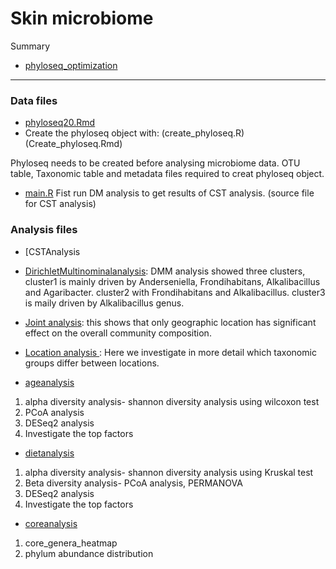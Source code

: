 # Skin microbiome


Summary
* [phyloseq_optimization](phyloseq_optimization.md) 
----------------------------------------------------------------------------

### Data files

* [phyloseq20.Rmd](phyloseq20.Rmd)
* Create the phyloseq object with: (create_phyloseq.R) (Create_phyloseq.Rmd)

Phyloseq needs to be created before analysing microbiome data. OTU
table, Taxonomic table and metadata files required to creat phyloseq
object.

* [main.R](main.R)
Fist run DM analysis to get results of CST analysis. (source file for CST analysis)

### Analysis files
* [CSTAnalysis

* [DirichletMultinominalanalysis](DirichletMultinominalanalysis.md): DMM analysis
showed three clusters, cluster1 is mainly driven by Anderseniella, Frondihabitans, 
Alkalibacillus and Agaribacter. cluster2 with Frondihabitans and Alkalibacillus.
cluster3 is maily driven by Alkalibacillus genus.


* [Joint analysis](jointanalysis.md): this shows that only geographic
location has significant effect on the overall community composition.


* [Location analysis ](locationanalysis.md): Here we investigate in more
detail which taxonomic groups differ between locations.


* [ageanalysis](ageanalysis.md)
1. alpha diversity analysis- shannon diversity analysis using wilcoxon test
2. PCoA analysis
3. DESeq2 analysis
4. Investigate the top factors

* [dietanalysis](dietanalysis.md)
1. alpha diversity analysis- shannon diversity analysis using Kruskal test
2. Beta diversity analysis- PCoA analysis, PERMANOVA
3. DESeq2 analysis
4. Investigate the top factors


* [coreanalysis](coreanalysis.md)
1. core_genera_heatmap
2. phylum abundance distribution




